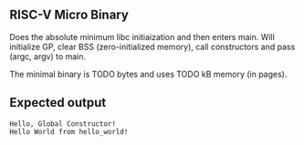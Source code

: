 ## RISC-V Micro Binary

Does the absolute minimum libc initiaization and then enters main. Will initialize GP, clear BSS (zero-initialized memory), call constructors and pass (argc, argv) to main.

The minimal binary is TODO bytes and uses TODO kB memory (in pages).

## Expected output

```
Hello, Global Constructor!
Hello World from hello_world!
```
